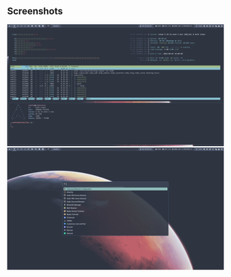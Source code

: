 ## Screenshots

![](https://raw.githubusercontent.com/remfly/dotfiles/master/.screenshots/01.png)
![](https://raw.githubusercontent.com/remfly/dotfiles/master/.screenshots/02.png)
